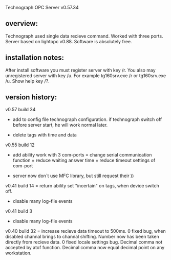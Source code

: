 Technograph OPC Server v0.57.34

overview:
---------
Technograph used single data recieve command. Worked with three ports.
Server based on lightopc v0.88. Software is absolutely free.

installation notes:
-------------------
After install software you must register server with key /r.
You also may unregistered server with key /u.
For example tg160srv.exe /r or tg160srv.exe /u.
Show help key /?.

version history:
----------------
v0.57 build 34
+ add to config file technograph configuration. if technograph switch off before
server start, he will work normal later.
- delete tags with time and data

v0.55 build 12
+ add ability work with 3 com-ports
= change serial communication function
= reduce waiting answer time
= reduce timeout settings of com-port
- server now don`t use MFC library, but still request their ))

v0.41 build 14
= return ability set "incertain" on tags, when device switch off.
- disable many log-file events

v0.41 build 3
- disable many log-file events

v0.40 build 32
= increase recieve data timeout to 500ms.
0 fixed bug, when disabled channal brings to channal shifting. 
Number now has been taken directly from recieve data.
0 fixed locale settings bug. Decimal comma not accepted by atof function.
Decimal comma now equal decimal point on any workstation.